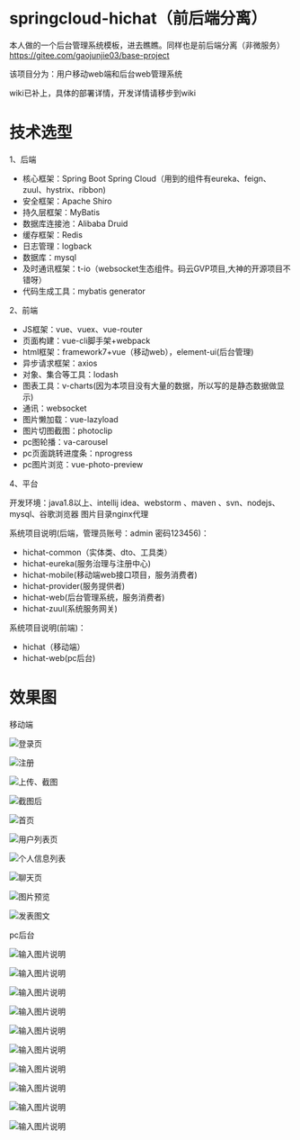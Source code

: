 # springcloud-hichat（前后端分离）

本人做的一个后台管理系统模板，进去瞧瞧。同样也是前后端分离（非微服务）https://gitee.com/gaojunjie03/base-project

该项目分为：用户移动web端和后台web管理系统

wiki已补上，具体的部署详情，开发详情请移步到wiki


# 技术选型

1、后端
- 核心框架：Spring Boot Spring Cloud（用到的组件有eureka、feign、zuul、hystrix、ribbon)
- 安全框架：Apache Shiro
- 持久层框架：MyBatis
- 数据库连接池：Alibaba Druid
- 缓存框架：Redis
- 日志管理：logback
- 数据库：mysql
- 及时通讯框架：t-io（websocket生态组件。码云GVP项目,大神的开源项目不错呀）
- 代码生成工具：mybatis generator



2、前端
- JS框架：vue、vuex、vue-router
- 页面构建：vue-cli脚手架+webpack
- html框架：framework7+vue（移动web），element-ui(后台管理)
- 异步请求框架：axios
- 对象、集合等工具：lodash
- 图表工具：v-charts(因为本项目没有大量的数据，所以写的是静态数据做显示)
- 通讯：websocket
- 图片懒加载：vue-lazyload
- 图片切图截图：photoclip
- pc图轮播：va-carousel
- pc页面跳转进度条：nprogress
- pc图片浏览：vue-photo-preview

4、平台

开发环境：java1.8以上、intellij idea、webstorm 、maven 、svn、nodejs、mysql、谷歌浏览器
图片目录nginx代理


系统项目说明(后端，管理员账号：admin 密码123456)：
- hichat-common（实体类、dto、工具类）
- hichat-eureka(服务治理与注册中心)
- hichat-mobile(移动端web接口项目，服务消费者)
- hichat-provider(服务提供者)
- hichat-web(后台管理系统，服务消费者)
- hichat-zuul(系统服务网关)

系统项目说明(前端)：
- hichat（移动端）
- hichat-web(pc后台)





# 效果图

移动端

![登录页](https://images.gitee.com/uploads/images/2018/0803/220648_2f3cddf8_621372.png "微信图片_20180803220206.png")

![注册](https://images.gitee.com/uploads/images/2018/0803/220718_72e29fdd_621372.png "微信图片_20180803220245.png")

![上传、截图](https://images.gitee.com/uploads/images/2018/0803/220738_eeeaf6db_621372.png "微信图片_20180803220238.png")

![截图后](https://images.gitee.com/uploads/images/2018/0803/220756_59829bf3_621372.png "微信图片_20180803220241.png")

![首页](https://images.gitee.com/uploads/images/2018/0803/220841_9ba0caed_621372.png "微信图片_20180803220310.png")

![用户列表页](https://images.gitee.com/uploads/images/2018/0803/220854_8faf8f41_621372.png "微信图片_20180803220248.png")

![个人信息列表](https://images.gitee.com/uploads/images/2018/0803/220908_37bdb51a_621372.png "微信图片_20180803220251.png")

![聊天页](https://images.gitee.com/uploads/images/2018/0803/221000_594a8576_621372.png "微信图片_20180803220256.png")

![图片预览](https://images.gitee.com/uploads/images/2018/0803/221016_86ec980d_621372.png "微信图片_20180803220259.png")

![发表图文](https://images.gitee.com/uploads/images/2018/0803/221036_1b8384ac_621372.png "微信图片_20180803220304.png")

pc后台

![输入图片说明](https://images.gitee.com/uploads/images/2018/0803/221250_2a99c7c5_621372.png "微信图片_20180803220344.png")

![输入图片说明](https://images.gitee.com/uploads/images/2018/0803/221301_da0875f3_621372.png "微信图片_20180803220347.png")

![输入图片说明](https://images.gitee.com/uploads/images/2018/0803/221316_176cce78_621372.png "微信图片_20180803220350.png")

![输入图片说明](https://images.gitee.com/uploads/images/2018/0803/221332_b273c26e_621372.png "微信图片_20180803220352.png")

![输入图片说明](https://images.gitee.com/uploads/images/2018/0803/221341_f8b22042_621372.png "微信图片_20180803220355.png")

![输入图片说明](https://images.gitee.com/uploads/images/2018/0803/221351_c16891ca_621372.png "微信图片_20180803220359.png")

![输入图片说明](https://images.gitee.com/uploads/images/2018/0803/221528_c5d96197_621372.png "微信图片_20180803220415.png")

![输入图片说明](https://images.gitee.com/uploads/images/2018/0803/221543_c1db84bd_621372.png "微信图片_20180803220419.png")

![输入图片说明](https://images.gitee.com/uploads/images/2018/0803/221555_cb7a9960_621372.png "微信图片_20180803220422.png")

![输入图片说明](https://images.gitee.com/uploads/images/2018/0803/221607_1c8c281d_621372.png "微信图片_20180803220430.png")

